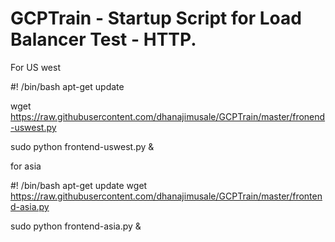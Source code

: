 # GCPTrain - Startup Script for Load Balancer Test - HTTP. 

For US west 

#! /bin/bash
apt-get update

wget https://raw.githubusercontent.com/dhanajimusale/GCPTrain/master/fronend-uswest.py

sudo python frontend-uswest.py &



for  asia 

#! /bin/bash
apt-get update
wget https://raw.githubusercontent.com/dhanajimusale/GCPTrain/master/frontend-asia.py

sudo python frontend-asia.py &
